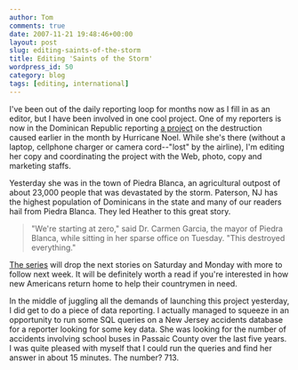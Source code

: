 ```yaml
---
author: Tom
comments: true
date: 2007-11-21 19:48:46+00:00
layout: post
slug: editing-saints-of-the-storm
title: Editing 'Saints of the Storm'
wordpress_id: 50
category: blog
tags: [editing, international]
---
```


I've been out of the daily reporting loop for months now as I fill in as an editor, but I have been involved in one cool project. One of my reporters is now in the Dominican Republic reporting [a project](http://myheraldnews.com/saints.html) on the destruction caused earlier in the month by Hurricane Noel. While she's there (without a laptop, cellphone charger or camera cord--"lost" by the airline), I'm editing her copy and coordinating the project with the Web, photo, copy and marketing staffs.

Yesterday she was in the town of Piedra Blanca, an agricultural outpost of about 23,000 people that was devastated by the storm. Paterson, NJ has the highest population of Dominicans in the state and many of our readers hail from Piedra Blanca. They led Heather to this great story.


> "We're starting at zero," said Dr. Carmen Garcia, the mayor of Piedra Blanca, while sitting in her sparse office on Tuesday. "This destroyed everything."


[The series](http://www.northjersey.com/dr) will drop the next stories on Saturday and Monday with more to follow next week. It will be definitely worth a read if you're interested in how new Americans return home to help their countrymen in need.

In the middle of juggling all the demands of launching this project yesterday, I did get to do a piece of data reporting. I actually managed to squeeze in an opportunity to run some SQL queries on a New Jersey accidents database for a reporter looking for some key data. She was looking for the number of accidents involving school buses in Passaic County over the last five years. I was quite pleased with myself that I could run the queries and find her answer in about 15 minutes. The number? 713.
